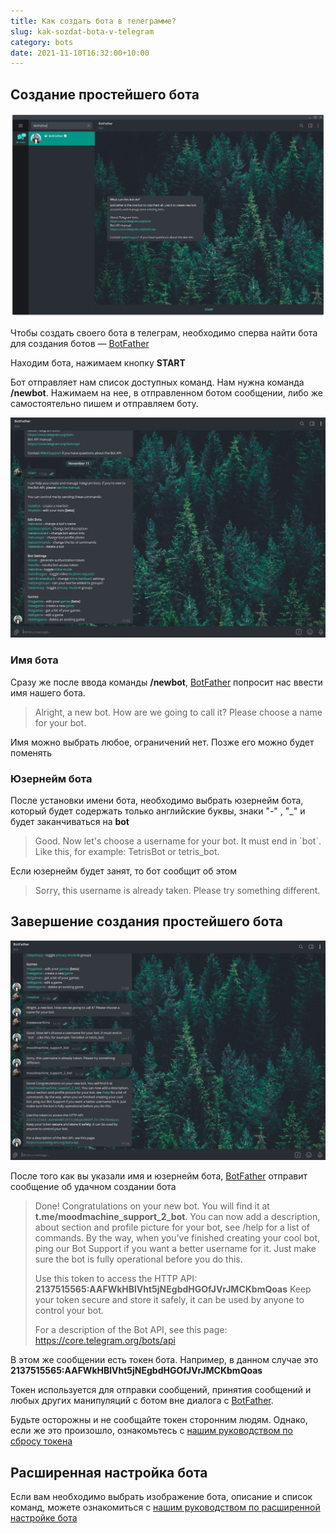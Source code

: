 ```yaml
---
title: Как создать бота в телеграмме?
slug: kak-sozdat-bota-v-telegram
category: bots
date: 2021-11-10T16:32:00+10:00
---
```


## Создание простейшего бота

![](./../static/images/bot-start-screen.jpg "Окно чата с @BotFather")

Чтобы создать своего бота в телеграм, необходимо сперва найти бота для создания ботов
— [BotFather](https://t.me/BotFather)

Находим бота, нажимаем кнопку **START**

Бот отправляет нам список доступных команд. Нам нужна команда **/newbot**. Нажимаем на нее, в отправленном ботом
сообщении, либо же самостоятельно пишем и отправляем боту.

![](./../static/images/bot-start-command.jpg "Список команд бота")

### Имя бота

Сразу же после ввода команды **/newbot**, [BotFather](https://t.me/BotFather) попросит нас ввести имя нашего бота.

> Alright, a new bot. How are we going to call it? Please choose a name for your bot.

Имя можно выбрать любое, ограничений нет. Позже его можно будет поменять

### Юзернейм бота

После установки имени бота, необходимо выбрать юзернейм бота, который будет содержать только английские буквы, знаки "-"
, "_" и будет заканчиваться на **bot**

> Good. Now let's choose a username for your bot. It must end in \`bot\`. Like this, for example: TetrisBot or tetris_bot.

Если юзернейм будет занят, то бот сообщит об этом

> Sorry, this username is already taken. Please try something different.

## Завершение создания простейшего бота

![](./../static/images/bot-complite-creation.jpg "Имя, юзернейм и токен бота")

После того как вы указали имя и юзернейм бота, [BotFather](https://t.me/BotFather) отправит сообщение об удачном
создании бота

> Done! Congratulations on your new bot. You will find it at **t.me/moodmachine_support_2_bot**. You can now add a
> description, about section and profile picture for your bot, see /help for a list of commands. By the way, when you've
> finished creating your cool bot, ping our Bot Support if you want a better username for it. Just make sure the bot is
> fully operational before you do this.
>
> Use this token to access the HTTP API:
> **2137515565:AAFWkHBlVht5jNEgbdHGOfJVrJMCKbmQoas**
> Keep your token secure and store it safely, it can be used by anyone to control your bot.
>
> For a description of the Bot API, see this page: https://core.telegram.org/bots/api

В этом же сообщении есть токен бота. Например, в данном случае это **2137515565:AAFWkHBlVht5jNEgbdHGOfJVrJMCKbmQoas**

Токен используется для отправки сообщений, принятия сообщений и любых других манипуляций с ботом вне диалога с
[BotFather](https://t.me/BotFather).

Будьте осторожны и не сообщайте токен сторонним людям. Однако, если же это произошло, ознакомьтесь
с [нашим руководством по сбросу токена](/bots/kak-sbrosit-token)

## Расширенная настройка бота

Если вам необходимо выбрать изображение бота, описание и список команд, можете ознакомиться
с [нашим руководством по расширенной настройке бота](/bots/rashirennaya-nastroika-bota)